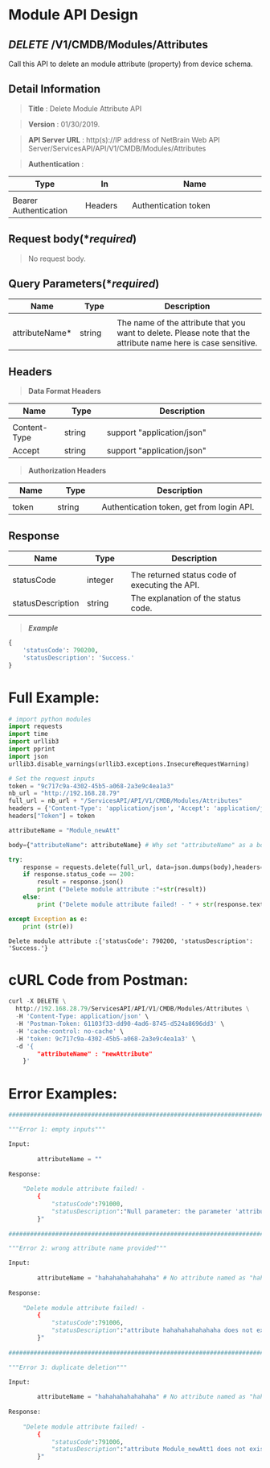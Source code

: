 
# Module API Design

## ***DELETE*** /V1/CMDB/Modules/Attributes
Call this API to delete an module attribute (property) from device schema.

## Detail Information

> **Title** : Delete Module Attribute API<br>

> **Version** : 01/30/2019.

> **API Server URL** : http(s)://IP address of NetBrain Web API Server/ServicesAPI/API/V1/CMDB/Modules/Attributes
    
> **Authentication** : 

|**Type**|**In**|**Name**|
|------|------|------|
|<img width=100/>|<img width=100/>|<img width=500/>|
|Bearer Authentication| Headers | Authentication token | 

## Request body(****required***)

> No request body.

## Query Parameters(****required***)

|**Name**|**Type**|**Description**|
|------|------|------|
|<img width=100/>|<img width=100/>|<img width=500/>|
|attributeName* | string  | The name of the attribute that you want to delete. Please note that the attribute name here is case sensitive.  |

## Headers

> **Data Format Headers**

|**Name**|**Type**|**Description**|
|------|------|------|
|<img width=100/>|<img width=100/>|<img width=500/>|
| Content-Type | string  | support "application/json" |
| Accept | string  | support "application/json" |

> **Authorization Headers**

|**Name**|**Type**|**Description**|
|------|------|------|
|<img width=100/>|<img width=100/>|<img width=500/>|
| token | string  | Authentication token, get from login API. |

## Response

|**Name**|**Type**|**Description**|
|------|------|------|
|<img width=100/>|<img width=100/>|<img width=500/>|
|statusCode| integer | The returned status code of executing the API.  |
|statusDescription| string | The explanation of the status code.  |

> ***Example***


```python
{
    'statusCode': 790200, 
    'statusDescription': 'Success.'
}
```

# Full Example:


```python
# import python modules 
import requests
import time
import urllib3
import pprint
import json
urllib3.disable_warnings(urllib3.exceptions.InsecureRequestWarning)

# Set the request inputs
token = "9c717c9a-4302-45b5-a068-2a3e9c4ea1a3"
nb_url = "http://192.168.28.79"
full_url = nb_url + "/ServicesAPI/API/V1/CMDB/Modules/Attributes"
headers = {'Content-Type': 'application/json', 'Accept': 'application/json'}
headers["Token"] = token

attributeName = "Module_newAtt"

body={"attributeName": attributeName} # Why set "attributeName" as a body parameter?

try:
    response = requests.delete(full_url, data=json.dumps(body),headers=headers, verify=False)
    if response.status_code == 200:
        result = response.json()
        print ("Delete module attribute :"+str(result))
    else:
        print ("Delete module attribute failed! - " + str(response.text))

except Exception as e:
    print (str(e))       
```

    Delete module attribute :{'statusCode': 790200, 'statusDescription': 'Success.'}
    

# cURL Code from Postman:


```python
curl -X DELETE \
  http://192.168.28.79/ServicesAPI/API/V1/CMDB/Modules/Attributes \
  -H 'Content-Type: application/json' \
  -H 'Postman-Token: 61103f33-dd90-4ad6-8745-d524a8696dd3' \
  -H 'cache-control: no-cache' \
  -H 'token: 9c717c9a-4302-45b5-a068-2a3e9c4ea1a3' \
  -d '{
        "attributeName" : "newAttribute"
    }'
```

# Error Examples:


```python
###################################################################################################################    

"""Error 1: empty inputs"""

Input:
    
        attributeName = ""
        
Response:
    
    "Delete module attribute failed! - 
        {
            "statusCode":791000,
            "statusDescription":"Null parameter: the parameter 'attributeName' cannot be null."
        }"
        
###################################################################################################################    

"""Error 2: wrong attribute name provided"""

Input:
    
        attributeName = "hahahahahahahaha" # No attribute named as "hahahahahahahaha".
        
Response:
    
    "Delete module attribute failed! - 
        {
            "statusCode":791006,
            "statusDescription":"attribute hahahahahahahaha does not exist."
        }" 
        
###################################################################################################################    

"""Error 3: duplicate deletion"""

Input:
    
        attributeName = "hahahahahahahaha" # No attribute named as "hahahahahahahaha".
        
Response:
    
    "Delete module attribute failed! - 
        {
            "statusCode":791006,
            "statusDescription":"attribute Module_newAtt1 does not exist."
        }" 


```
